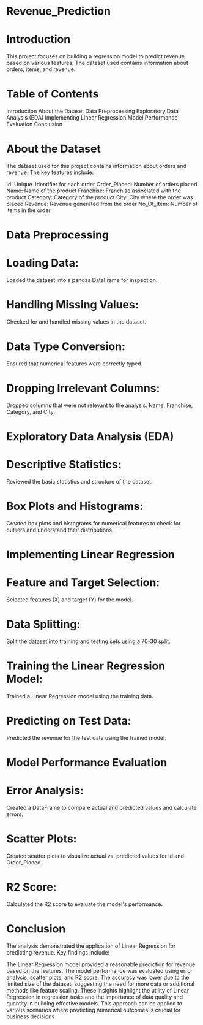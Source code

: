 # Revenue_Prediction

# Introduction
This project focuses on building a regression model to predict revenue based on various features. The dataset used contains information about orders, items, and revenue.

# Table of Contents
Introduction
About the Dataset
Data Preprocessing
Exploratory Data Analysis (EDA)
Implementing Linear Regression
Model Performance Evaluation
Conclusion

# About the Dataset
The dataset used for this project contains information about orders and revenue. The key features include:

Id: Unique ​​
identifier for each order
Order_Placed: Number of orders placed
Name: Name of the product
Franchise: Franchise associated with the product
Category: Category of the product
City: City where the order was placed
Revenue: Revenue generated from the order
No_Of_Item: Number of items in the order

# Data Preprocessing
# Loading Data:
Loaded the dataset into a pandas DataFrame for inspection.

# Handling Missing Values:
Checked for and handled missing values in the dataset.

# Data Type Conversion:
Ensured that numerical features were correctly typed.

# Dropping Irrelevant Columns:
Dropped columns that were not relevant to the analysis: Name, Franchise, Category, and City.

# Exploratory Data Analysis (EDA)
# Descriptive Statistics:
Reviewed the basic statistics and structure of the dataset.

# Box Plots and Histograms:
Created box plots and histograms for numerical features to check for outliers and understand their distributions.

# Implementing Linear Regression
# Feature and Target Selection:
Selected features (X) and target (Y) for the model.

# Data Splitting:
Split the dataset into training and testing sets using a 70-30 split.

# Training the Linear Regression Model:
Trained a Linear Regression model using the training data.

# Predicting on Test Data:
Predicted the revenue for the test data using the trained model.

# Model Performance Evaluation
# Error Analysis:

Created a DataFrame to compare actual and predicted values and calculate errors.

# Scatter Plots:
Created scatter plots to visualize actual vs. predicted values for Id and Order_Placed.

# R2 Score:
Calculated the R2 score to evaluate the model's performance.

# Conclusion
The analysis demonstrated the application of Linear Regression for predicting revenue. Key findings include:

The Linear Regression model provided a reasonable prediction for revenue based on the features.
The model performance was evaluated using error analysis, scatter plots, and R2 score.
The accuracy was lower due to the limited size of the dataset, suggesting the need for more data or additional methods like feature scaling.
These insights highlight the utility of Linear Regression in regression tasks and the importance of data quality and quantity in building effective models. This approach can be applied to various scenarios where predicting numerical outcomes is crucial for business decisions
